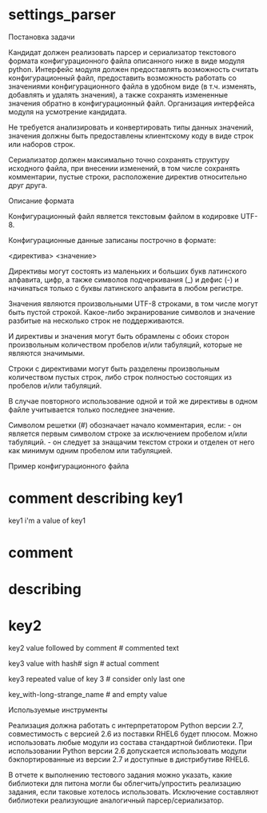 # settings_parser

Постановка задачи

Кандидат должен реализовать парсер и сериализатор текстового
формата конфигурационного файла описанного ниже в виде модуля
python. Интерфейс модуля должен предоставлять возможность считать
конфигурационный файл, предоставить возможность работать
со значениями конфигурационного файла в удобном виде (в т.ч.
изменять, добавлять и удалять значения), а также сохранять измененные
значения обратно в конфигурационный файл. Организация интерфейса
модуля на усмотрение кандидата.


Не требуется анализировать и конвертировать типы данных значений,
значения должны быть предоставлены клиентскому коду в виде строк
или наборов строк.


Сериализатор должен максимально точно сохранять структуру исходного
файла, при внесении изменений, в том числе сохранять комментарии,
пустые строки, расположение директив относительно друг друга.


Описание формата

Конфигурационный файл является текстовым файлом в кодировке UTF-8.

Конфигурационные данные записаны построчно в формате:

<директива> <значение>

Директивы могут состоять из маленьких и больших букв латинского
алфавита, цифр, а также символов подчеркивания (_) и дефис (-) и
начинаться только с буквы латинского алфавита в любом регистре.

Значения являются произвольными UTF-8 строками, в том числе могут
быть пустой строкой. Какое-либо экранирование символов и значение
разбитые на несколько строк не поддерживаются.

И директивы и значения могут быть обрамлены с обоих сторон
произвольным количеством пробелов и/или табуляций, которые
не являются значимыми.

Строки с директивами могут быть разделены произвольным количеством
пустых строк, либо строк полностью состоящих из пробелов и/или табуляций.

В случае повторного использование одной и той же директивы в одном
файле учитывается только последнее значение.

Символом решетки (#) обозначает начало комментария, если:
    - он является первым символом строке за исключением пробелом и/или
      табуляций.
    - он следует за знащачим текстом строки и отделен от него как минимум
      одним пробелом или табуляцией.


Пример конфигурационного файла
# comment describing key1
key1 i'm a value of key1

# сomment
# describing
# key2

key2 value followed by comment    # commented text

key3 value with hash# sign        # actual comment

key3 repeated value of key 3      # consider only last one

key_with-long-strange_name        # and empty value


Используемые инструменты

Реализация должна работать с интерпретатором Python версии 2.7,
совместимость с версией 2.6 из поставки RHEL6 будет плюсом. Можно
использовать любые модули из состава стандартной библиотеки. При
использовании Python версии 2.6 допускается использовать модули
бэкпортированные из версии 2.7 и доступные в дистрибутиве RHEL6.

В отчете к выполнению тестового задания можно указать, какие
библиотеки для питона могли бы облегчить/упростить реализацию
задания, если таковые хотелось использовать. Исключение составляют
библиотеки реализующие аналогичный парсер/сериализатор.
